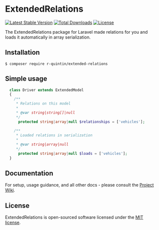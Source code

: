 ExtendedRelations
==============
[![Latest Stable Version](http://poser.pugx.org/r-quintin/extended-relations/v)](https://packagist.org/packages/r-quintin/extended-relations)
[![Total Downloads](http://poser.pugx.org/r-quintin/extended-relations/downloads)](https://packagist.org/packages/r-quintin/extended-relations)
[![License](http://poser.pugx.org/r-quintin/extended-relations/license)](https://packagist.org/packages/r-quintin/extended-relations)


The ExtendedRelations package for Laravel made relations for you and loads it automatically in array serialization.

## Installation
```
$ composer require r-quintin/extended-relations
```

## Simple usage
```php
  class Driver extends ExtendedModel
  {
    /**
     * Relations on this model
     *
     * @var string|string[]|null
     */
      protected string|array|null $relationships = ['vehicles'];
      
    /**
     * Loaded relations in serialization
     *
     * @var string|array|null
     */
      protected string|array|null $loads = ['vehicles'];
  }
```

## Documentation
For setup, usage guidance, and all other docs - please consult the [Project Wiki](https://github.com/r-quintin/ExtendedRelations/wiki).


## License
ExtendedRelations is open-sourced software licensed under the [MIT license](LICENSE).
